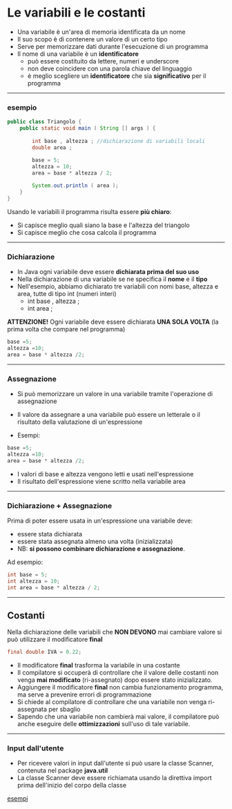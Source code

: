 # Le variabili e le costanti

* Una variabile è un'area di memoria identificata da un nome
* Il suo scopo è di contenere un valore di un certo tipo
* Serve per memorizzare dati durante l'esecuzione di un programma
* Il nome di una variabile è un **identificatore**
  * può essere costituito da lettere, numeri e underscore 
  * non deve coincidere con una parola chiave del linguaggio
  * è meglio scegliere un **identificatore** che sia **significativo** per il programma

---

### esempio

```java
public class Triangolo {
    public static void main ( String [] args ) {
        
        int base , altezza ; //dichiarazione di variabili locali
        double area ;
        
        base = 5;
        altezza = 10;
        area = base * altezza / 2;

        System.out.println ( area );
    }
}
```

Usando le variabili il programma risulta essere **più chiaro**:

* Si capisce meglio quali siano la base e l'altezza del triangolo
* Si capisce meglio che cosa calcola il programma


---

### Dichiarazione

* In Java ogni variabile deve essere **dichiarata prima del suo uso**
* Nella dichiarazione di una variabile se ne specifica il **nome** e il **tipo** 
* Nell'esempio, abbiamo dichiarato tre variabili con nomi base, altezza e area, tutte di tipo int (numeri interi)
  * int base , altezza ;
  * int area ;

__ATTENZIONE!__ Ogni variabile deve essere dichiarata **UNA SOLA VOLTA**
(la prima volta che compare nel programma)

```java
base =5;
altezza =10;
area = base * altezza /2;
```


---

### Assegnazione

* Si può memorizzare un valore in una variabile tramite l'operazione di assegnazione
* Il valore da assegnare a una variabile può essere un letterale o il risultato della valutazione di un'espressione

* Esempi:

```java
base =5;
altezza =10;
area = base * altezza /2;
```

* I valori di base e altezza vengono letti e usati nell'espressione
* Il risultato dell'espressione viene scritto nella variabile area


---

### Dichiarazione + Assegnazione

Prima di poter essere usata in un'espressione una variabile deve:
* essere stata dichiarata
* essere stata assegnata almeno una volta (inizializzata)
* NB: **si possono combinare dichiarazione e assegnazione**. 

Ad esempio:

```java
int base = 5;
int altezza = 10;
int area = base * altezza / 2;
```


---

## Costanti

Nella dichiarazione delle variabili che **NON DEVONO** mai cambiare valore si può utilizzare il modificatore **final**

```java
final double IVA = 0.22;
```

* Il modificatore **final** trasforma la variabile in una costante
* Il compilatore si occuperà di controllare che il valore delle costanti non venga **mai modificato** (ri-assegnato) dopo essere stato inizializzato.
* Aggiungere il modificatore **final** non cambia funzionamento programma, ma serve a prevenire errori di programmazione
* Si chiede al compilatore di controllare che una variabile non venga ri-assegnata per sbaglio
* Sapendo che una variabile non cambierà mai valore, il compilatore può anche eseguire delle **ottimizzazioni** sull'uso di tale variabile.


---

### Input dall'utente

* Per ricevere valori in input dall'utente si può usare la classe Scanner, contenuta nel package **java.util**
* La classe Scanner deve essere richiamata usando la direttiva import prima dell'inizio del corpo della classe

[esempi](https://github.com/maboglia/CorsoJava/tree/master/esempi/01_base/00_Foundations)
